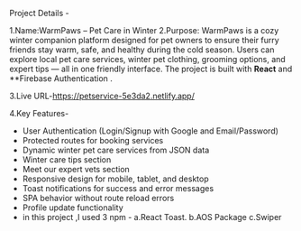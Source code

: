 Project Details -

1.Name:WarmPaws – Pet Care in Winter
2.Purpose: WarmPaws is a cozy winter companion platform designed for pet owners to ensure their furry friends stay warm, safe, and healthy during the cold season. Users can explore local pet care services, winter pet clothing, grooming options, and expert tips — all in one friendly interface. The project is built with **React** and \*\*Firebase Authentication .

3.Live URL-https://petservice-5e3da2.netlify.app/

4.Key Features-

- User Authentication (Login/Signup with Google and Email/Password)
- Protected routes for booking services
- Dynamic winter pet care services from JSON data
- Winter care tips section
- Meet our expert vets section
- Responsive design for mobile, tablet, and desktop
- Toast notifications for success and error messages
- SPA behavior without route reload errors
- Profile update functionality
- in this project ,I used 3 npm -
    a.React Toast.
    b.AOS Package
    c.Swiper



    

